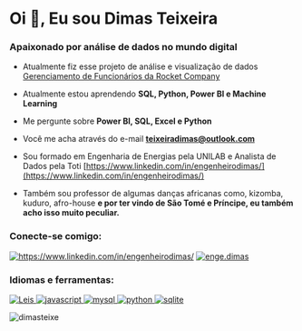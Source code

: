 <h1 alinhar="center">Oi 👋, Eu sou Dimas Teixeira</h1>
<h3 alinhar="centro">Apaixonado por análise de dados no mundo digital</h3 >

- Atualmente fiz esse projeto de análise e visualização de dados [Gerenciamento de Funcionários da Rocket Company](https://www.db-fiddle.com/f/bx4CMBsaHvkesfrDNHgSC/0)

- Atualmente estou aprendendo **SQL, Python, Power BI e Machine Learning**

- Me pergunte sobre **Power BI, SQL, Excel e Python**

- Você me acha através do e-mail **teixeiradimas@outlook.com**

- Sou formado em Engenharia de Energias pela UNILAB e Analista de Dados pela Toti [https://www.linkedin.com/in/engenheirodimas/](https://www.linkedin.com/in/engenheirodimas/)

- Também sou professor de algumas danças africanas como, kizomba, kuduro, afro-house **e por ter vindo de São Tomé e Príncipe, eu também acho isso muito peculiar.**

<h3 alinhar="esquerda">Conecte-se comigo:</h3 >
<p alinhar="esquerda">
<a href="https://linkedin.com/in/https://www.linkedin.com/in/engenheirodimas/" alvo="em branco"><img alinhar="centro" src="https://raw.githubusercontent.com/rahuldkjain/github-profile-readme-generator/master/src/images/icons/Social/linked-in-alt.svg" alt="https://www.linkedin.com/in/engenheirodimas/" altura="0" largura="20" /></a>
<a href="https://instagram.com/enge.dimas" alvo="em branco"><img alinhar="centro" src="https://raw.githubusercontent.com/rahuldkjain/github-profile-readme-generator/master/src/images/icons/Social/instagram.svg" alt="enge.dimas" altura="0" largura="20" /></a>
</p>

<h3 alinhar="esquerda">Idiomas e ferramentas:</h3 >
<p alinhar="esquerda"> <a href="https://aws.amazon.com" alvo="_em branco" rel="noreferrer"> <img src="https://raw.githubusercontent.com/devicon/devicon/master/icons/amazonwebservices/amazonwebservices-original-wordmark.svg" alt="Leis" largura="10" altura="10"/> </a> <a href="https://developer.mozilla.org/en-US/docs/Web/JavaScript" alvo="_em branco" rel="noreferrer"> <img src="https://raw.githubusercontent.com/devicon/devicon/master/icons/javascript/javascript-original.svg" alt="javascript" largura="40" altura="40"/> </a> <a href="https://www.mysql.com/" alvo="_em branco" rel="noreferrer"> <img src="https://raw.githubusercontent.com/devicon/devicon/master/icons/mysql/mysql-original-wordmark.svg" alt="mysql" largura="10" altura="10"/> </a> <a href="https://www.python.org" alvo="_em branco" rel="noreferrer"> <img src="https://raw.githubusercontent.com/devicon/devicon/master/icons/python/python-original.svg" alt="python" largura="10" altura="10"/> </a> <a href="https://www.sqlite.org/" alvo="_em branco" rel="noreferrer"> <img src="https://www.vectorlogo.zone/logos/sqlite/sqlite-icon.svg" alt="sqlite" largura="10" altura="10"/> </a> </p>

<p><img alinhar="centro" src="https://github-readme-stats.vercel.app/api/top-langs?nome de usuário = dimasteixe&show_icons = true&locale = en&layout = compactar " alt="dimasteixe" /></p>



<!---
- Olá, sou @DimasTeixe
- Estou inteiro em uma nova oportunidade
- Atualmente, você está aprendendo análises de dados
- ️ Estou procurando colaborara e rendendo mais nasa nova jordada



DimasTeixe / DimasTeixe é um repositório ✨ special ✨ porque seu `README.md` (este arquivo) aparece no seu perfil GitHub.
Você pode clicar sem link Visualizar para dar uma olhada nas suas alterações.
--->
